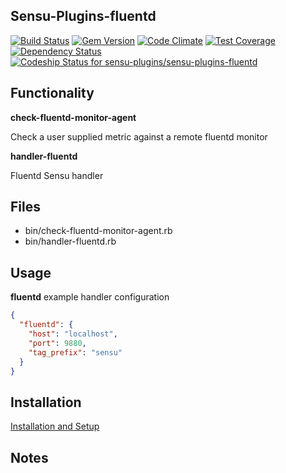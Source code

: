 ## Sensu-Plugins-fluentd

[ ![Build Status](https://travis-ci.org/sensu-plugins/sensu-plugins-fluentd.svg?branch=master)](https://travis-ci.org/sensu-plugins/sensu-plugins-fluentd)
[![Gem Version](https://badge.fury.io/rb/sensu-plugins-fluentd.svg)](http://badge.fury.io/rb/sensu-plugins-fluentd)
[![Code Climate](https://codeclimate.com/github/sensu-plugins/sensu-plugins-fluentd/badges/gpa.svg)](https://codeclimate.com/github/sensu-plugins/sensu-plugins-fluentd)
[![Test Coverage](https://codeclimate.com/github/sensu-plugins/sensu-plugins-fluentd/badges/coverage.svg)](https://codeclimate.com/github/sensu-plugins/sensu-plugins-fluentd)
[![Dependency Status](https://gemnasium.com/sensu-plugins/sensu-plugins-fluentd.svg)](https://gemnasium.com/sensu-plugins/sensu-plugins-fluentd)
[ ![Codeship Status for sensu-plugins/sensu-plugins-fluentd](https://codeship.com/projects/fe235610-d22f-0132-a14d-4afb0344239b/status?branch=master)](https://codeship.com/projects/77468)

## Functionality

**check-fluentd-monitor-agent**

Check a user supplied metric against a remote fluentd monitor

**handler-fluentd**

Fluentd Sensu handler

## Files
 * bin/check-fluentd-monitor-agent.rb
 * bin/handler-fluentd.rb

## Usage

**fluentd** example handler configuration
```json
{
  "fluentd": {
    "host": "localhost",
    "port": 9880,
    "tag_prefix": "sensu"
  }
}
```

## Installation

[Installation and Setup](http://sensu-plugins.io/docs/installation_instructions.html)

## Notes
